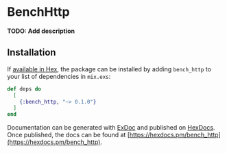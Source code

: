 # BenchHttp

**TODO: Add description**

## Installation

If [available in Hex](https://hex.pm/docs/publish), the package can be installed
by adding `bench_http` to your list of dependencies in `mix.exs`:

```elixir
def deps do
  [
    {:bench_http, "~> 0.1.0"}
  ]
end
```

Documentation can be generated with [ExDoc](https://github.com/elixir-lang/ex_doc)
and published on [HexDocs](https://hexdocs.pm). Once published, the docs can
be found at [https://hexdocs.pm/bench_http](https://hexdocs.pm/bench_http).

